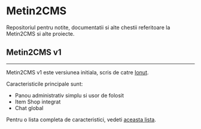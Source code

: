 # Metin2CMS
Repositoriul pentru notite, documentatii si alte chestii referitoare la Metin2CMS si alte proiecte.

## Metin2CMS v1
___
Metin2CMS v1 este versiunea initiala, scris de catre [Ionut](https://github.com/IonutPopescuRO).

Caracteristicile principale sunt:
- Panou administrativ simplu si usor de folosit
- Item Shop integrat
- Chat global

Pentru o lista completa de caracteristici, vedeti [aceasta lista]().
